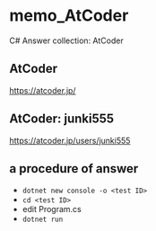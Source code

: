 # memo_AtCoder

C# Answer collection: AtCoder

## AtCoder
https://atcoder.jp/

## AtCoder: junki555
https://atcoder.jp/users/junki555

## a procedure of answer
- `dotnet new console -o <test ID>`
- `cd <test ID>`
- edit Program.cs
- `dotnet run`
